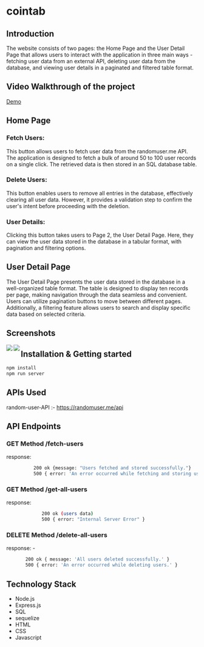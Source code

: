 # cointab

## Introduction
The website consists of two pages: the Home Page and the User Detail Page that allows users to interact with the application in three main ways - fetching user data from an external API, deleting user data from the database, and viewing user details in a paginated and filtered table format.

## Video Walkthrough of the project
<a href="https://drive.google.com/file/d/1Tb11QrfaW9Zy1qR39lw-Wai2-8i1RUJG/view?usp=sharing">Demo<a>

## Home Page

### Fetch Users: 
This button allows users to fetch user data from the randomuser.me API. The application is designed to fetch a bulk of around 50 to 100 user records on a single click. The retrieved data is then stored in an SQL database table.

### Delete Users: 
This button enables users to remove all entries in the database, effectively clearing all user data. However, it provides a validation step to confirm the user's intent before proceeding with the deletion.

### User Details:
Clicking this button takes users to Page 2, the User Detail Page. Here, they can view the user data stored in the database in a tabular format, with pagination and filtering options.



## User Detail Page
The User Detail Page presents the user data stored in the database in a well-organized table format. The table is designed to display ten records per page, making navigation through the data seamless and convenient. Users can utilize pagination buttons to move between different pages. Additionally, a filtering feature allows users to search and display specific data based on selected criteria.


## Screenshots
<img align = "left" src="https://www.linkpicture.com/q/Screenshot-141_1.png">
<img  align = "left" src="https://www.linkpicture.com/q/Screenshot-142_2.png" >

## Installation & Getting started

```bash
npm install 
npm run server
```

## APIs Used
random-user-API :- https://randomuser.me/api

## API Endpoints

### GET Method /fetch-users
  response:
  ```bash
            200 ok {message: "Users fetched and stored successfully."}
            500 { error: 'An error occurred while fetching and storing users.' }
  ```
  
### GET Method /get-all-users
  response:
   ```bash
                200 ok (users data)
                500 { error: "Internal Server Error" }
   ```

  ### DELETE Method /delete-all-users
  response: -
   ```bash
          200 ok { message: 'All users deleted successfully.' }
          500 { error: 'An error occurred while deleting users.' }
   ```

## Technology Stack

- Node.js
- Express.js
- SQL
- sequelize
- HTML
- CSS
- Javascript
